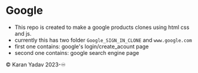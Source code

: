 # Google
- This repo is created to make a google products clones using html css and js.
- currently this has two folder `Google_SIGN_IN_CLONE` and `www.google.com`
- first one contains: google's login/create_acount page
- second one contains: google search engine page

©️ Karan Yadav 2023-♾️
